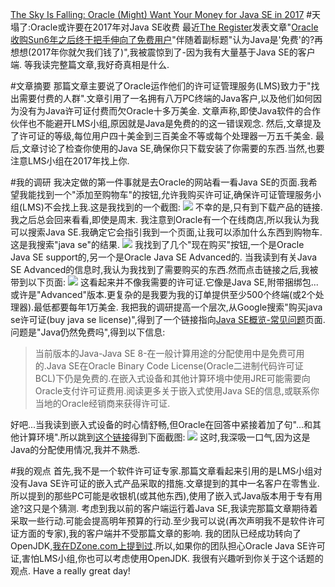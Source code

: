 [The Sky Is Falling: Oracle (Might) Want Your Money for Java SE in 2017](https://dzone.com/articles/the-sky-is-falling-oracle-might-want-your-money-fo)
#天塌了:Oracle或许要在2017年对Java SE收费
最近[The Register](http://www.theregister.co.uk/)发表文章"[Oracle收购Sun6年之后终于把手伸向了免费用户](http://www.theregister.co.uk/2016/12/16/oracle_targets_java_users_non_compliance/)"伴随着副标题"认为Java是'免费'的?再想想(2017年你就欠我们钱了)",我被震惊到了-因为我有大量基于Java SE的客户端.
等我读完整篇文章,我好奇真相是什么.

#文章摘要
那篇文章主要说了Oracle运作他们的许可证管理服务(LMS)致力于"找出需要付费的人群".文章引用了一名拥有八万PC终端的Java客户,以及他们如何因为没有为Java许可证付费而欠Oracle十多万美金.
文章声称,即使Java软件的合作伙伴也不能避开LMS小组,原因就是Java是免费的的这一错误观念.
然后,文章提及了许可证的等级,每位用户四十美金到三百美金不等或每个处理器一万五千美金.
最后,文章讨论了检查你使用的Java SE,确保你只下载安装了你需要的东西.当然,也要注意LMS小组在2017年找上你.

#我的调研
我决定做的第一件事就是去Oracle的网站看一看Java SE的页面.我希望我能找到一个"添加至购物车"的按钮,允许我购买许可证,确保许可证管理服务小组(LMS)不会找上我.这是我找到的一个截图:
![](http://i.imgur.com/nLWrk2p.png)
不幸的是,只有到下载产品的链接.我之后总会回来看看,即使是周末.
我注意到Oracle有一个在线商店,所以我认为我可以搜索Java SE.我确定它会指引我到一个页面,让我可以添加什么东西到购物车.这是我搜索"java se"的结果.
![](http://i.imgur.com/QnlpxEC.png)
我找到了几个"现在购买"按钮,一个是Oracle Java SE support的,另一个是Oracle Java SE Advanced的.
当我读到有关Java SE Advanced的信息时,我认为我找到了需要购买的东西.然而点击链接之后,我被带到以下页面:
![](http://i.imgur.com/nuChsqY.png)
这看起来并不像我需要的许可证.它像是Java SE,附带捆绑包...或许是"Advanced"版本.更复杂的是我要为我的订单提供至少500个终端(或2个处理器).最低都要每年1万美金.
我把我的调研提高一个层次,从Google搜索"购买java se许可证(buy java se license)",得到了一个链接指向[Java SE概览-常见问题](http://www.oracle.com/technetwork/articles/javase/faqs-jsp-136696.html)页面.问题是"Java仍然免费吗",得到以下信息:
>当前版本的Java-Java SE 8-在一般计算用途的分配使用中是免费可用的.Java SE在Oracle Binary Code License(Oracle二进制代码许可证 BCL)下仍是免费的.在嵌入式设备和其他计算环境中使用JRE可能需要向Oracle支付许可证费用.阅读更多关于嵌入式使用Java SE的信息,或联系你当地的Oracle经销商来获得许可证.

好吧...当我读到嵌入式设备的时心情舒畅,但Oracle在回答中紧接着加了句"...和其他计算环境".所以跳到[这个链接](http://www.oracle.com/technetwork/java/embedded/documentation/default-1971746.html)得到下面截图:
![](http://i.imgur.com/ooRRqJM.png)
这时,我深吸一口气,因为这是Java的分配使用情况,我并不熟悉.

#我的观点
首先,我不是一个软件许可证专家.那篇文章看起来引用的是LMS小组对没有Java SE许可证的嵌入式产品采取的措施.文章提到的其中一名客户在零售业.所以提到的那些PC可能是收银机(或其他东西),使用了嵌入式Java版本用于专有用途?这只是个猜测.
考虑到我以前的客户端运行着Java SE,我读完那篇文章期待着采取一些行动.可能会提高明年预算的行动.至少我可以说(再次声明我不是软件许可证方面的专家),我的客户端并不受那篇文章的影响.
我的团队已经成功转向了OpenJDK,[我在DZone.com上提到过](https://dzone.com/articles/openjdk-is-now-the-time).所以,如果你的团队担心Oracle Java SE许可证,害怕LMS小组,你也可以考虑使用OpenJDK.
我很有兴趣听到你关于这个话题的观点.
Have a really great day!
